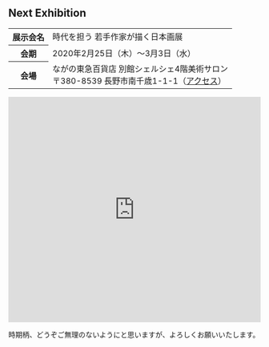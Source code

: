 ## Next Exhibition

<table class="table eventsection">
    <tbody>
        <tr>
            <th scope="row">展示会名</th>
            <td>時代を担う 若手作家が描く日本画展</td>
        </tr>
        <tr>
            <th scope="row">会期</th>
            <td>2020年2月25日（木）～3月3日（水）</td>
        </tr>
        <tr>
            <th scope="row">会場</th>
            <td>ながの東急百貨店 別館シェルシェ4階美術サロン<br>〒380-8539 長野市南千歳1-1-1（<a href="https://www.nagano-tokyu.co.jp/access.html" target="_blank">アクセス</a>）</td>
        </tr>
    </tbody>
</table>

<iframe src="https://www.google.com/maps/embed?pb=!1m18!1m12!1m3!1d3201.2149264827194!2d138.186913800343!3d36.64527977988248!2m3!1f0!2f0!3f0!3m2!1i1024!2i768!4f13.1!3m3!1m2!1s0x601d8692b48f4491%3A0xbafba4f62730f6ef!2z44Gq44GM44Gu5p2x5oCl55m-6LKo5bqXIOWIpemkqOOCt-OCp-ODq-OCt-OCpw!5e0!3m2!1sen!2sjp!4v1548771046138" width="100%" height="450" frameborder="0" style="border:0" allowfullscreen></iframe>

時期柄、どうぞご無理のないようにと思いますが、よろしくお願いいたします。